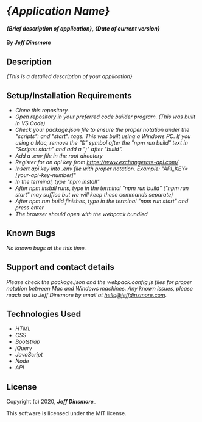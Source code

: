 # _{Application Name}_

#### _{Brief description of application}, {Date of current version}_

#### By _Jeff Dinsmore_

## Description

_{This is a detailed description of your application}_

## Setup/Installation Requirements

* _Clone this repository._
* _Open repository in your preferred code builder program. (This was built in VS Code)_
* _Check your package.json file to ensure the proper notation under the "scripts": and "start": tags. This was built using a Windows PC. If you using a Mac, remove the "&" symbol after the "npm run build" text in "Scripts: start:" and add a ";" after "build"._
* _Add a .env file in the root directory_
* _Register for an api key from https://www.exchangerate-api.com/_
* _Insert api key into .env file with proper notation. Example: "API_KEY=[your-api-key-number]"_
* _In the terminal, type "npm install"_
* _After npm install runs, type in the terminal "npm run build" ("npm run start" may suffice but we will keep these commands separate)_
* _After npm run build finishes, type in the terminal "npm run start" and press enter_
* _The browser should open with the webpack bundled_

## Known Bugs

_No known bugs at the this time._

## Support and contact details

_Please check the package.json and the webpack.config.js files for proper notation between Mac and Windows machines._
_Any known issues, please reach out to Jeff Dinsmore by email at hello@jeffdinsmore.com._

## Technologies Used

* _HTML_
* _CSS_
* _Bootstrap_
* _jQuery_
* _JavaScript_
* _Node_
* _API_

## License

Copyright (c) 2020, **_Jeff Dinsmore_**_

This software is licensed under the MIT license.